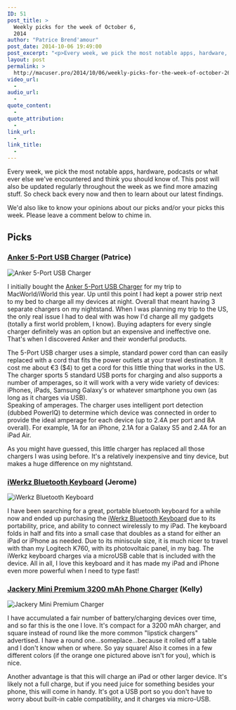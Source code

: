 ```yaml
---
ID: 51
post_title: >
  Weekly picks for the week of October 6,
  2014
author: "Patrice Brend'amour"
post_date: 2014-10-06 19:49:00
post_excerpt: "<p>Every week, we pick the most notable apps, hardware, podcasts or what ever else we've encountered and think you should know of. This post will also be updated regularly throughout the week as we find more amazing stuff. So check back every now and then to learn about our latest findings.</p><p>This week's picks:</p><ul><li>Anker 5-Port USB Charger</li><li>iWerkz Bluetooth Keyboard</li></ul>"
layout: post
permalink: >
  http://macuser.pro/2014/10/06/weekly-picks-for-the-week-of-october-26-2014/
video_url:
  - 
audio_url:
  - 
quote_content:
  - 
quote_attribution:
  - 
link_url:
  - 
link_title:
  - 
---
```




Every week, we pick the most notable apps, hardware, podcasts or what ever else we've encountered and think you should know of. This post will also be updated regularly throughout the week as we find more amazing stuff. So check back every now and then to learn about our latest findings.

We'd also like to know your opinions about our picks and/or your picks this week. Please leave a comment below to chime in.

## Picks
### [Anker 5-Port USB Charger](http://www.amazon.com/Family-Sized-Desktop-Charger-PowerIQ-Technology/dp/B00IBDOB5I/) (Patrice)

![Anker 5-Port USB Charger][anker]

I initially bought the [Anker 5-Port USB Charger](http://www.amazon.com/Family-Sized-Desktop-Charger-PowerIQ-Technology/dp/B00IBDOB5I/) for my trip to MacWorld/iWorld this year. Up until this point I had kept a power strip next to my bed to charge all my devices at night. Overall that meant having 3 separate chargers on my nightstand. When I was planning my trip to the US, the only real issue I had to deal with was how I'd charge all my gadgets (totally a first world problem, I know). Buying adapters for every single charger definitely was an option but an expensive and ineffective one. That's when I discovered Anker and their wonderful products.

The 5-Port USB charger uses a simple, standard power cord than can easily replaced with a cord that fits the power outlets at your travel destination. It cost me about €3 ($4) to get a cord for this little thing that works in the US. The charger sports 5 standard USB ports for charging and also supports a number of amperages, so it will work with a very wide variety of devices: iPhones, iPads, Samsung Galaxy's or whatever smartphone you own (as long as it charges via USB).   
Speaking of amperages. The charger uses intelligent port detection (dubbed PowerIQ) to determine which device was connected in order to provide the ideal amperage for each device (up to 2.4A per port and 8A overall). For example, 1A for an iPhone, 2.1A for a Galaxy S5 and 2.4A for an iPad Air.

As you might have guessed, this little charger has replaced all those chargers I was using before. It's a relatively inexpensive and tiny device, but makes a huge difference on my nightstand. 

### [iWerkz Bluetooth Keyboard](http://www.amazon.com/gp/product/B00EKZHGW6/ref=as_li_qf_sp_asin_il_tl?ie=UTF8&amp;camp=1789&amp;creative=9325&amp;creativeASIN=B00EKZHGW6&amp;linkCode=as2&amp;tag=wwwjeromekoeh-20&amp;linkId=JDOUVVHOYI7HNV5O "iWerkz Bluetooth Keyboard") (Jerome)

![iWerkz Bluetooth Keyboard][iwerkz]

I have been searching for a great, portable bluetooth keyboard for a while now and ended up purchasing the [iWerkz Bluetooth Keyboard](http://www.amazon.com/gp/product/B00EKZHGW6/ref=as_li_qf_sp_asin_il_tl?ie=UTF8&amp;camp=1789&amp;creative=9325&amp;creativeASIN=B00EKZHGW6&amp;linkCode=as2&amp;tag=wwwjeromekoeh-20&amp;linkId=JDOUVVHOYI7HNV5O "iWerkz Bluetooth Keyboard") due to its portability, price, and ability to connect wirelessly to my iPad.  The keyboard folds in half and fits into a small case that doubles as a stand for either an iPad or iPhone as needed.  Due to its miniscule size, it is much nicer to travel with than my Logitech K760, with its photovoltaic panel, in my bag.  The iWerkz keyboard charges via a microUSB cable that is included with the device.  All in all, I love this keyboard and it has made my iPad and iPhone even more powerful when I need to type fast!  




### [Jackery Mini Premium 3200 mAh Phone Charger](http://www.amazon.com/Jackery®-Premium-Phone-Charger-3200mAh/dp/B00AA6CS86/) (Kelly)

![Jackery Mini Premium Charger][jackery]

I have accumulated a fair number of battery/charging devices over time, and so far this is the one I love. It's compact for a 3200 mAh charger, and square instead of round like the more common "lipstick chargers" advertised. I have a round one...someplace...because it rolled off a table and I don't know when or where. So yay square! Also it comes in a few different colors (if the orange one pictured above isn't for you), which is nice. 

Another advantage is that this will charge an iPad or other larger device. It's likely not a full charge, but if you need juice for something besides your phone, this will come in handy. It's got a USB port so you don't have to worry about built-in cable compatibility, and it charges via micro-USB. 



[iwerkz]: /wp-content/uploads/2014/10/img.jpg "iWerkz Bluetooth Keyboard"
[anker]: /wp-content/uploads/2014/10/anker_5portusbcharger.jpg "Anker 5-Port USB Charger (40W)"
[jackery]: /wp-content/uploads/2014/10/jackery-iphone-charger.jpg "Jackery Mini Premium Charger"

